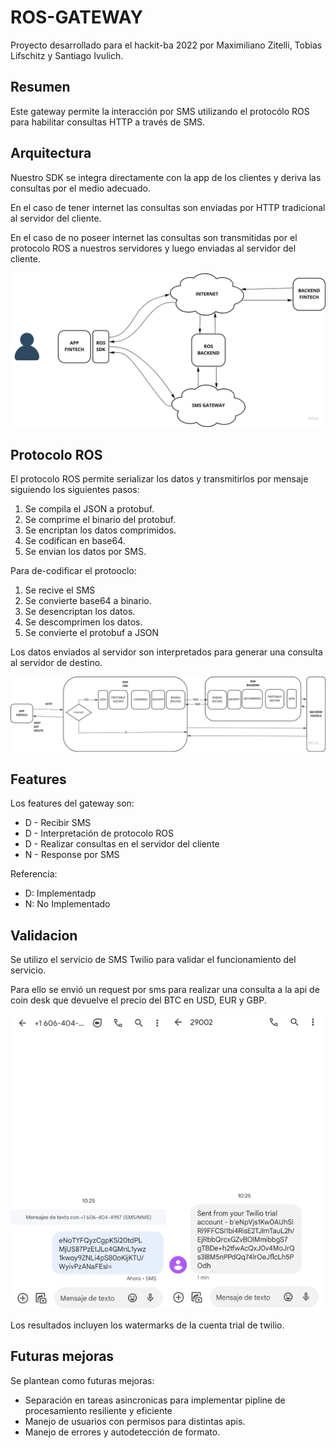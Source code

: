 # ROS-GATEWAY

Proyecto desarrollado para el hackit-ba 2022 por Maximiliano Zitelli, Tobias Lifschitz y Santiago Ivulich.

## Resumen

Este gateway permite la interacción por SMS utilizando el protocólo ROS para habilitar 
consultas HTTP a través de SMS.


## Arquitectura
Nuestro SDK se integra directamente con la app de los clientes y deriva las
consultas por el medio adecuado. 

En el caso de tener internet las consultas son enviadas por HTTP 
tradicional al servidor del cliente.

En el caso de no poseer internet las consultas son transmitidas por el protocolo
ROS a nuestros servidores y luego enviadas al servidor del cliente.

![image](documentation/Arquitectura.jpg)

## Protocolo ROS
El protocolo ROS permite serializar los datos y transmitirlos por mensaje
siguiendo los siguientes pasos:

 1) Se compila el JSON a protobuf.
 2) Se comprime el binario del protobuf.
 3) Se encriptan los datos comprimidos.
 4) Se codifican en base64.
 5) Se envian los datos por SMS.

Para de-codificar el protooclo:

 1) Se recive el SMS
 2) Se convierte base64 a binario.
 3) Se desencriptan los datos.
 4) Se descomprimen los datos.
 5) Se convierte el protobuf a JSON

Los datos enviados al servidor son interpretados para generar una consulta
al servidor de destino.

![image](documentation/Datos.jpg)

## Features
Los features del gateway son:
 
 - D - Recibir SMS 
 - D - Interpretación de protocolo ROS
 - D - Realizar consultas en el servidor del cliente
 - N - Response por SMS

Referencia:
 - D: Implementadp
 - N: No Implementado 

## Validacion

Se utilizo el servicio de SMS Twilio para validar el funcionamiento del servicio.

Para ello se envió un request por sms para realizar una consulta a la api de 
coin desk que devuelve el precio del BTC en 
USD, EUR y GBP.


![image](documentation/EntradaSalida.png)

Los resultados incluyen los watermarks de la cuenta trial de twilio.

## Futuras mejoras

Se plantean como futuras mejoras:
 - Separación en tareas asincronicas para implementar pipline de procesamiento resiliente y eficiente
 - Manejo de usuarios con permisos para distintas apis.
 - Manejo de errores y autodetección de formato.


